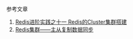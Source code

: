 参考文章

1. [Redis进阶实践之十一 Redis的Cluster集群搭建](https://www.cnblogs.com/PatrickLiu/p/8458788.html)
2. [Redis集群——主从复制数据同步](https://zhuanlan.zhihu.com/p/102859170)
